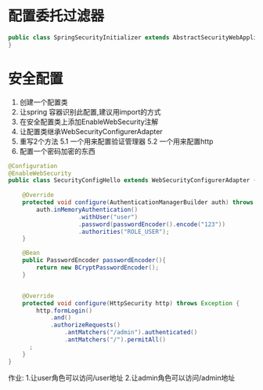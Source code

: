 
# 配置委托过滤器
```java
public class SpringSecurityInitializer extends AbstractSecurityWebApplicationInitializer {
}
```

# 安全配置
1. 创建一个配置类
2. 让spring 容器识别此配置,建议用import的方式
3. 在安全配置类上添加EnableWebSecurity注解
4. 让配置类继承WebSecurityConfigurerAdapter
5. 重写2个方法
    5.1 一个用来配置验证管理器
    5.2 一个用来配置http
6. 配置一个密码加密的东西

```java
@Configuration
@EnableWebSecurity
public class SecurityConfigHello extends WebSecurityConfigurerAdapter {
    
    @Override
    protected void configure(AuthenticationManagerBuilder auth) throws Exception {
        auth.inMemoryAuthentication()
                    .withUser("user")
                    .password(passwordEncoder().encode("123"))
                    .authorities("ROLE_USER");       
    }

    @Bean
    public PasswordEncoder passwordEncoder(){
        return new BCryptPasswordEncoder();
    }


    @Override
    protected void configure(HttpSecurity http) throws Exception {
        http.formLogin()
            .and()
            .authorizeRequests()
                .antMatchers("/admin").authenticated()
                .antMatchers("/").permitAll()
      ;
    }
}
```    

作业:
1.让user角色可以访问/user地址
2.让admin角色可以访问/admin地址